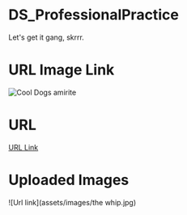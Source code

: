 # DS_ProfessionalPractice

Let's get it gang, skrrr.


# URL Image Link

![Cool Dogs amirite](https://static-bestcolleges.tosshub.com/2024/News/ByAPSToexWF9ceWmRGqhBozZpZdUavoDwKE3Kqcs.webp)


# URL 

[URL Link](https://www.google.com/)


# Uploaded Images

![Url link](assets/images/the whip.jpg)
